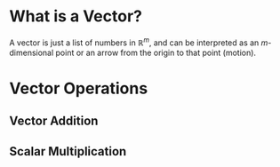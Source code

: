 
# What is a Vector?

A vector is just a list of numbers in $\mathbb R^m$, and can be interpreted as an $m$-dimensional point or an arrow from the origin to that point (motion).


# Vector Operations

## Vector Addition

## Scalar Multiplication

